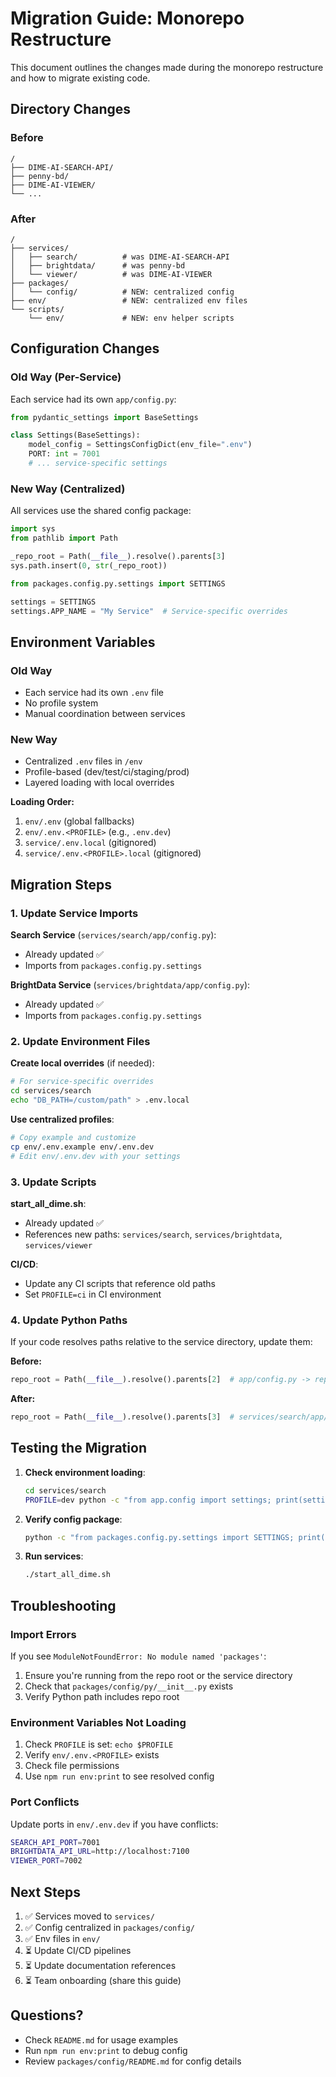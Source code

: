 # Migration Guide: Monorepo Restructure

This document outlines the changes made during the monorepo restructure and how to migrate existing code.

## Directory Changes

### Before
```
/
├── DIME-AI-SEARCH-API/
├── penny-bd/
├── DIME-AI-VIEWER/
└── ...
```

### After
```
/
├── services/
│   ├── search/          # was DIME-AI-SEARCH-API
│   ├── brightdata/      # was penny-bd
│   └── viewer/          # was DIME-AI-VIEWER
├── packages/
│   └── config/          # NEW: centralized config
├── env/                 # NEW: centralized env files
└── scripts/
    └── env/             # NEW: env helper scripts
```

## Configuration Changes

### Old Way (Per-Service)
Each service had its own `app/config.py`:
```python
from pydantic_settings import BaseSettings

class Settings(BaseSettings):
    model_config = SettingsConfigDict(env_file=".env")
    PORT: int = 7001
    # ... service-specific settings
```

### New Way (Centralized)
All services use the shared config package:
```python
import sys
from pathlib import Path

_repo_root = Path(__file__).resolve().parents[3]
sys.path.insert(0, str(_repo_root))

from packages.config.py.settings import SETTINGS

settings = SETTINGS
settings.APP_NAME = "My Service"  # Service-specific overrides
```

## Environment Variables

### Old Way
- Each service had its own `.env` file
- No profile system
- Manual coordination between services

### New Way
- Centralized `.env` files in `/env`
- Profile-based (dev/test/ci/staging/prod)
- Layered loading with local overrides

**Loading Order:**
1. `env/.env` (global fallbacks)
2. `env/.env.<PROFILE>` (e.g., `.env.dev`)
3. `service/.env.local` (gitignored)
4. `service/.env.<PROFILE>.local` (gitignored)

## Migration Steps

### 1. Update Service Imports

**Search Service** (`services/search/app/config.py`):
- Already updated ✅
- Imports from `packages.config.py.settings`

**BrightData Service** (`services/brightdata/app/config.py`):
- Already updated ✅
- Imports from `packages.config.py.settings`

### 2. Update Environment Files

**Create local overrides** (if needed):
```bash
# For service-specific overrides
cd services/search
echo "DB_PATH=/custom/path" > .env.local
```

**Use centralized profiles**:
```bash
# Copy example and customize
cp env/.env.example env/.env.dev
# Edit env/.env.dev with your settings
```

### 3. Update Scripts

**start_all_dime.sh**:
- Already updated ✅
- References new paths: `services/search`, `services/brightdata`, `services/viewer`

**CI/CD**:
- Update any CI scripts that reference old paths
- Set `PROFILE=ci` in CI environment

### 4. Update Python Paths

If your code resolves paths relative to the service directory, update them:

**Before:**
```python
repo_root = Path(__file__).resolve().parents[2]  # app/config.py -> repo
```

**After:**
```python
repo_root = Path(__file__).resolve().parents[3]  # services/search/app/config.py -> repo
```

## Testing the Migration

1. **Check environment loading**:
   ```bash
   cd services/search
   PROFILE=dev python -c "from app.config import settings; print(settings.PORT)"
   ```

2. **Verify config package**:
   ```bash
   python -c "from packages.config.py.settings import SETTINGS; print(SETTINGS.PROFILE)"
   ```

3. **Run services**:
   ```bash
   ./start_all_dime.sh
   ```

## Troubleshooting

### Import Errors

If you see `ModuleNotFoundError: No module named 'packages'`:

1. Ensure you're running from the repo root or the service directory
2. Check that `packages/config/py/__init__.py` exists
3. Verify Python path includes repo root

### Environment Variables Not Loading

1. Check `PROFILE` is set: `echo $PROFILE`
2. Verify `env/.env.<PROFILE>` exists
3. Check file permissions
4. Use `npm run env:print` to see resolved config

### Port Conflicts

Update ports in `env/.env.dev` if you have conflicts:
```bash
SEARCH_API_PORT=7001
BRIGHTDATA_API_URL=http://localhost:7100
VIEWER_PORT=7002
```

## Next Steps

1. ✅ Services moved to `services/`
2. ✅ Config centralized in `packages/config/`
3. ✅ Env files in `env/`
4. ⏳ Update CI/CD pipelines
5. ⏳ Update documentation references
6. ⏳ Team onboarding (share this guide)

## Questions?

- Check `README.md` for usage examples
- Run `npm run env:print` to debug config
- Review `packages/config/README.md` for config details

